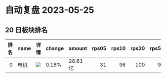 # 自动复盘 2023-05-25
## 20 日板块排名
|   排名 | name   | 详情                                                                                                | change   | amount   |   rps05 |   rps10 |   rps20 |   rps50 |   rps120 |   rps250 | volume     |
|-------:|:-------|:----------------------------------------------------------------------------------------------------|:---------|:---------|--------:|--------:|--------:|--------:|---------:|---------:|:-----------|
|      0 | 电机   | ![](https://sykent-blog-image.oss-cn-beijing.aliyuncs.com/quant/image/2023/5/1685026538098-tmp.jpg) | 0.18%    | 28.61亿  |      31 |      96 |     100 |      97 |       84 |       88 | 125.93万手 |